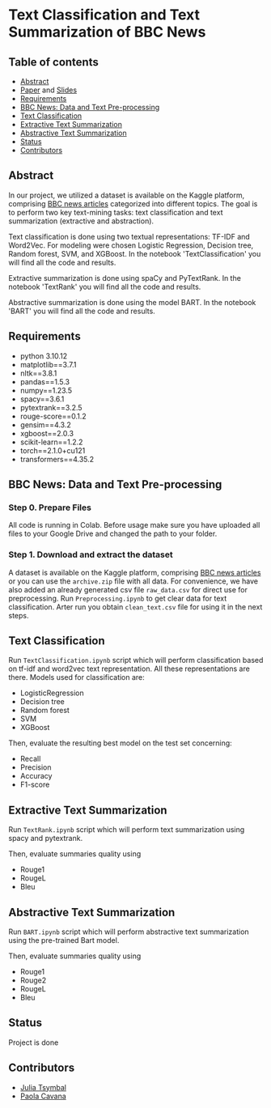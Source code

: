 # Text Classification and Text Summarization of BBC News

## Table of contents
* [Abstract](#abstract)
* [Paper]() and [Slides]()
* [Requirements](#requirements)
* [BBC News: Data and Text Pre-processing](#BBC-News-data-and-text-pre-processing)
* [Text Classification](#text-classification)
* [Extractive Text Summarization](#extractive-text-summarization)
* [Abstractive Text Summarization](#abstractive-text-summarization)
* [Status](#status)
* [Contributors](#contributors)

<a id="abstract"></a>
## Abstract


In our project, we utilized a dataset is available on the Kaggle platform, comprising [BBC news articles](https://www.kaggle.com/datasets/pariza/bbc-news-summary) categorized into different topics. The goal is to perform two key text-mining tasks: text classification and text summarization (extractive and abstraction).

Text classification is done using two textual representations: TF-IDF and Word2Vec. For modeling were chosen Logistic Regression, Decision tree, Random forest, SVM, and XGBoost. In the notebook 'TextClassification' you will find all the code and results.

Extractive summarization is done using spaCy and PyTextRank. In the notebook 'TextRank' you will find all the code and results.

Abstractive summarization is done using the model BART. In the notebook 'BART' you will find all the code and results.


<a id="requirements"></a>
## Requirements


- python 3.10.12
- matplotlib==3.7.1
- nltk==3.8.1
- pandas==1.5.3
- numpy==1.23.5
- spacy==3.6.1
- pytextrank==3.2.5
- rouge-score==0.1.2
- gensim==4.3.2
- xgboost==2.0.3
- scikit-learn==1.2.2
- torch==2.1.0+cu121
- transformers==4.35.2


<a id="BBC-News-data-and-text-pre-processing"></a>
## BBC News: Data and Text Pre-processing

### Step 0. Prepare Files

All code is running in Colab. Before usage make sure you have uploaded all files to your Google Drive and changed the path to your folder.  

### Step 1. Download and extract the dataset

A dataset is available on the Kaggle platform, comprising [BBC news articles](https://www.kaggle.com/datasets/pariza/bbc-news-summary) or you can use the `archive.zip` file with all data. For convenience, we have also added an already generated csv file `raw_data.csv` for direct use for preprocessing. Run `Preprocessing.ipynb` to get clear data for text classification. Arter run you obtain `clean_text.csv` file for using it in the next steps.


<a id="text-classification"></a>
## Text Classification 

Run `TextClassification.ipynb` script which will perform classification based on tf-idf and word2vec text representation. All these representations are there. Models used for classification are:
- LogisticRegression
- Decision tree
- Random forest
- SVM
- XGBoost

Then, evaluate the resulting best model on the test set concerning:
- Recall
- Precision
- Accuracy
- F1-score


<a id="extractive-text-summarization"></a>
## Extractive Text Summarization  

Run `TextRank.ipynb` script which will perform text summarization using spacy and pytextrank. 

Then, evaluate summaries quality using 
- Rouge1 
- RougeL
- Bleu


<a id="abstractive-text-summarization"></a>
## Abstractive Text Summarization
Run `BART.ipynb` script which will perform abstractive text summarization using the pre-trained Bart model. 

Then, evaluate summaries quality using 
- Rouge1
- Rouge2 
- RougeL
- Bleu


<a id="status"></a>
## Status

Project is done


<a id="contributors"></a>
## Contributors

* [Julia Tsymbal](https://github.com/JuliaTsymbal)
* [Paola Cavana](https://github.com/pcavana)
